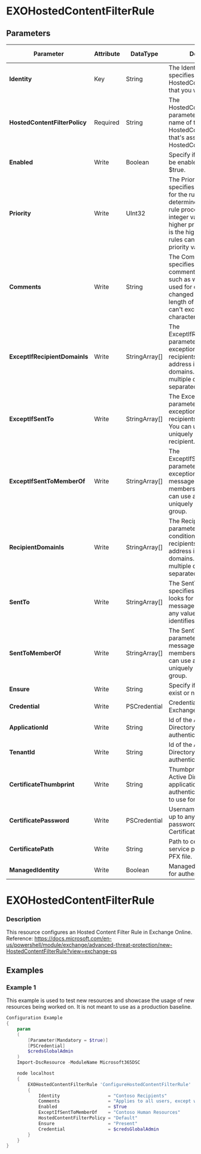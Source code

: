 ﻿# EXOHostedContentFilterRule

## Parameters

| Parameter | Attribute | DataType | Description | Allowed Values |
| --- | --- | --- | --- | --- |
| **Identity** | Key | String | The Identity parameter specifies the name of the HostedContentFilter rule that you want to modify. ||
| **HostedContentFilterPolicy** | Required | String | The HostedContentFilterPolicy parameter specifies the name of the HostedContentFilter policy that's associated with the HostedContentFilter rule. ||
| **Enabled** | Write | Boolean | Specify if this rule should be enabled. Default is $true. ||
| **Priority** | Write | UInt32 | The Priority parameter specifies a priority value for the rule that determines the order of rule processing. A lower integer value indicates a higher priority, the value 0 is the highest priority, and rules can't have the same priority value. ||
| **Comments** | Write | String | The Comments parameter specifies informative comments for the rule, such as what the rule is used for or how it has changed over time. The length of the comment can't exceed 1024 characters. ||
| **ExceptIfRecipientDomainIs** | Write | StringArray[] | The ExceptIfRecipientDomainIs parameter specifies an exception that looks for recipients with email address in the specified domains. You can specify multiple domains separated by commas. ||
| **ExceptIfSentTo** | Write | StringArray[] | The ExceptIfSentTo parameter specifies an exception that looks for recipients in messages. You can use any value that uniquely identifies the recipient. ||
| **ExceptIfSentToMemberOf** | Write | StringArray[] | The ExceptIfSentToMemberOf parameter specifies an exception that looks for messages sent to members of groups. You can use any value that uniquely identifies the group. ||
| **RecipientDomainIs** | Write | StringArray[] | The RecipientDomainIs parameter specifies a condition that looks for recipients with email address in the specified domains. You can specify multiple domains separated by commas. ||
| **SentTo** | Write | StringArray[] | The SentTo parameter specifies a condition that looks for recipients in messages. You can use any value that uniquely identifies the recipient. ||
| **SentToMemberOf** | Write | StringArray[] | The SentToMemberOf parameter looks for messages sent to members of groups. You can use any value that uniquely identifies the group. ||
| **Ensure** | Write | String | Specify if this rule should exist or not. |Present, Absent|
| **Credential** | Write | PSCredential | Credentials of the Exchange Global Admin ||
| **ApplicationId** | Write | String | Id of the Azure Active Directory application to authenticate with. ||
| **TenantId** | Write | String | Id of the Azure Active Directory tenant used for authentication. ||
| **CertificateThumbprint** | Write | String | Thumbprint of the Azure Active Directory application's authentication certificate to use for authentication. ||
| **CertificatePassword** | Write | PSCredential | Username can be made up to anything but password will be used for CertificatePassword ||
| **CertificatePath** | Write | String | Path to certificate used in service principal usually a PFX file. ||
| **ManagedIdentity** | Write | Boolean | Managed ID being used for authentication. ||

# EXOHostedContentFilterRule

### Description

This resource configures an Hosted Content Filter Rule in Exchange Online.
Reference: https://docs.microsoft.com/en-us/powershell/module/exchange/advanced-threat-protection/new-HostedContentFilterRule?view=exchange-ps

## Examples

### Example 1

This example is used to test new resources and showcase the usage of new resources being worked on.
It is not meant to use as a production baseline.

```powershell
Configuration Example
{
    param
    (
        [Parameter(Mandatory = $true)]
        [PSCredential]
        $credsGlobalAdmin
    )
    Import-DscResource -ModuleName Microsoft365DSC

    node localhost
    {
        EXOHostedContentFilterRule 'ConfigureHostedContentFilterRule'
        {
            Identity                  = "Contoso Recipients"
            Comments                  = "Applies to all users, except when member of HR group"
            Enabled                   = $True
            ExceptIfSentToMemberOf    = "Contoso Human Resources"
            HostedContentFilterPolicy = "Default"
            Ensure                    = "Present"
            Credential                = $credsGlobalAdmin
        }
    }
}
```

